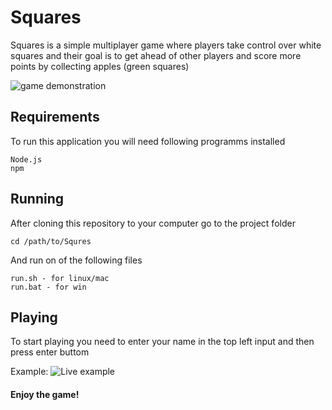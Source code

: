 # Squares
Squares is a simple multiplayer game where players take control over white squares and their goal is to get ahead of other players and score more points by collecting apples (green squares)

![game demonstration](https://raw.githubusercontent.com/Scorpionchiques/Squares/master/example.gif 'Example')

## Requirements
To run this application you will need following programms installed
```
Node.js
npm
```

## Running
After cloning this repository to your computer go to the project folder
```
cd /path/to/Squres
```
And run on of the following files
```
run.sh - for linux/mac
run.bat - for win 
```

## Playing
To start playing you need to enter your name in the top left input and then press enter buttom

Example:
![Live example](https://raw.githubusercontent.com/Scorpionchiques/Squares/master/example.gif 'Live example')

#### Enjoy the game!